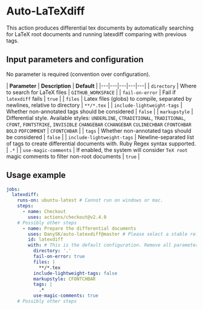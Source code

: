 # Auto-LaTeXdiff

This action produces differential tex documents by automatically searching for LaTeX root documents and running latexdiff comparing with previous tags.

## Input parameters and configuration

No parameter is required (convention over configuration).

| **Parameter**  | **Description**  | **Default**  |
|---|---|---|---|---|
| `directory` | Where to search for LaTeX files | `GITHUB_WORKSPACE` |
| `fail-on-error` | Fail if `latexdiff` fails | `true` |
| `files` | Latex files (globs) to compile, separated by newlines, relative to directory | `**/*.tex` |
| `include-lightweight-tags` | Whether non-annotated tags should be considered | `false` |
| `markupstyle` | Differential style. Available styles: `UNDERLINE`, `CTRADITIONAL`, `TRADITIONAL`, `CFONT`, `FONTSTRIKE`, `INVISIBLE` `CHANGEBAR` `CCHANGEBAR` `CULINECHBAR` `CFONTCHBAR` `BOLD` `PDFCOMMENT` | `CFONTCHBAR` |
| `tags` | Whether non-annotated tags should be considered | `false` |
| `include-lightweight-tags` | Newline-separated list of tags to create differential documents with. Ruby Regex syntax supported. | `.*` |
| `use-magic-comments` | If enabled, the system will consider `TeX root` magic comments to filter non-root documents | `true` |

## Usage example

```yaml
jobs:
  latexdiff:
    runs-on: ubuntu-latest # Cannot run on windows or mac.
    steps:
      - name: Checkout
        uses: actions/checkout@v2.4.0
    # Possibly other steps
      - name: Prepare the differential documents
        uses: DanySK/auto-latexdiff@master # Please select a stable release here!
        id: latexdiff
        with: # This is the default configuration. Remove all parameters that you do not change
          directory: '.'
          fail-on-error: true
          files: |
            **/*.tex
          include-lightweight-tags: false
          markupstyle: CFONTCHBAR
          tags: |
            .*
          use-magic-comments: true
    # Possibly other steps
```